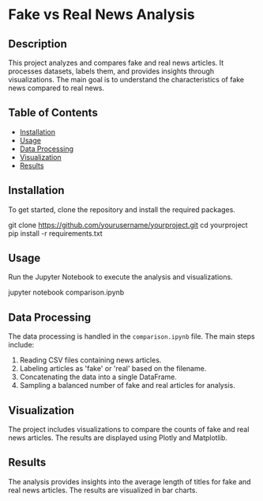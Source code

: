 # Fake vs Real News Analysis

## Description

This project analyzes and compares fake and real news articles. It processes datasets, labels them, and provides insights through visualizations. The main goal is to understand the characteristics of fake news compared to real news.

## Table of Contents

- [Installation](#installation)
- [Usage](#usage)
- [Data Processing](#data-processing)
- [Visualization](#visualization)
- [Results](#results)

## Installation

To get started, clone the repository and install the required packages.

git clone https://github.com/yourusername/yourproject.git
cd yourproject
pip install -r requirements.txt

## Usage

Run the Jupyter Notebook to execute the analysis and visualizations.

jupyter notebook comparison.ipynb

## Data Processing

The data processing is handled in the `comparison.ipynb` file. The main steps include:

1. Reading CSV files containing news articles.
2. Labeling articles as 'fake' or 'real' based on the filename.
3. Concatenating the data into a single DataFrame.
4. Sampling a balanced number of fake and real articles for analysis.

## Visualization

The project includes visualizations to compare the counts of fake and real news articles. The results are displayed using Plotly and Matplotlib.

## Results

The analysis provides insights into the average length of titles for fake and real news articles. The results are visualized in bar charts.
